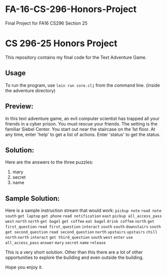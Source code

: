 # FA-16-CS-296-Honors-Project
Final Project for FA16 CS296 Section 25

# CS 296-25 Honors Project

This repository contains my final code for the Text Adventure Game.

## Usage

To run the program, use `lein run core.clj` from the command line. (inside the adventure directory)

## Preview:
In this text adventure game, an evil computer scientist has trapped all your friends in a cyber prison. You must rescue your friends.
The setting is the familiar Siebel Center. 
You start out near the staircase on the 1st floor. 
At any time, enter 'help' to get a list of actions. 
Enter 'status' to get the status.


## Solution:
Here are the answers to the three puzzles:
1. mary
2. secret
3. name

## Sample Solution:
Here is a sample instruction stream that would work:
`pickup note`
`read note`
`south`
`get laptop`
`get phone`
`read notification`
`east`
`pickup all_access_pass`
`west`
`north`
`north`
`get bagel`
`get coffee`
`eat bagel`
`drink coffee`
`north`
`get first_question`
`read first_question`
`interact`
`south`
`south`
`downstairs`
`south`
`get second_question`
`read second_question`
`north`
`upstairs`
`upstairs`
`chill`
`north`
`north`
`interact`
`get third_question`
`south`
`west`
`enter`
`use all_access_pass`
`answer`
`mary`
`secret`
`name`
`release`


This is a very short solution. Other than this there are a lot of other opportunities to explore the building and even outside the building.

Hope you enjoy it.
